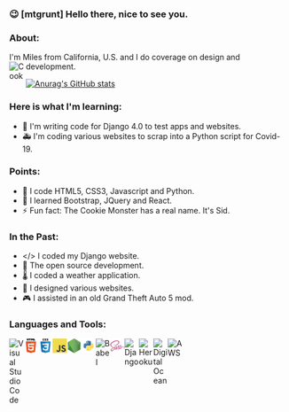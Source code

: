 ### 😉 [mtgrunt] Hello there, nice to see you. 

### About:
I'm Miles from California, U.S. and I do coverage on design and development. 
<img align="left" alt="Cook" width="30px" src="https://raw.githubusercontent.com/simple-icons/simple-icons/d41c67ed853180439d62682627359bb32474b0b0/icons/codechef.svg" />

[![Anurag's GitHub stats](https://github-readme-stats.vercel.app/api?username=mtgrunt)](https://github.com/anuraghazra/github-readme-stats)


### Here is what I'm learning: 
- 📝 I'm writing code for Django 4.0 to test apps and websites. 
- 🚑 I'm coding various websites to scrap into a Python script for Covid-19.

### Points:
- 🚀 I code HTML5, CSS3, Javascript and Python.
- 🗼 I learned Bootstrap, JQuery and React.
- ⚡ Fun fact: The Cookie Monster has a real name. It's Sid.

### In the Past:
- </> I coded my Django website.
- 📖 The open source development. 
- 🌡  I coded a weather application.
- 🔎 I designed various websites.
- 🎮 I assisted in an old Grand Theft Auto 5 mod.

### Languages and Tools:

<img align="left" alt="Visual Studio Code" width="26px" src="https://1.bp.blogspot.com/-drAQCMMpBbI/X0v56f0fbMI/AAAAAAAAGN8/5V7Xcnsp8LIwfTQM7ev_eN9GFI7UPelzACNcBGAsYHQ/s1200/1200px-Visual_Studio_Code_1.35_icon.svg.jpg" />
<img align="left" alt="HTML5" width="26px" src="https://raw.githubusercontent.com/github/explore/80688e429a7d4ef2fca1e82350fe8e3517d3494d/topics/html/html.png" />
<img align="left" alt="CSS3" width="26px" src="https://raw.githubusercontent.com/github/explore/80688e429a7d4ef2fca1e82350fe8e3517d3494d/topics/css/css.png" />
<img align="left" alt="JavaScript" width="26px" src="https://raw.githubusercontent.com/github/explore/80688e429a7d4ef2fca1e82350fe8e3517d3494d/topics/javascript/javascript.png" />
<img align="left" alt="Node.js" width="26px" src="https://raw.githubusercontent.com/github/explore/80688e429a7d4ef2fca1e82350fe8e3517d3494d/topics/nodejs/nodejs.png" />
<img align="left" alt="Python" width="26px" src="https://raw.githubusercontent.com/github/explore/80688e429a7d4ef2fca1e82350fe8e3517d3494d/topics/python/python.png" />
<img align="left" alt="Babel" width="26px" src="https://img.icons8.com/dusk/26/000000/babel.png" />
<img align="left" alt="Sass" width="26px" src="https://raw.githubusercontent.com/github/explore/80688e429a7d4ef2fca1e82350fe8e3517d3494d/topics/sass/sass.png" />
<img align="left" alt="Django" width="26px" src="https://avatars3.githubusercontent.com/u/27804?s=200&v=4" />
<img align="left" alt="Heroku" width="26px" src="https://hadrienj.github.io/assets/images/icons/heroku.png"  />
<img align="left" alt="Digital Ocean" width="26px" src="https://d1qb2nb5cznatu.cloudfront.net/startups/i/89862-ee41fbaed27b27b28656cd6ba664a5c6-medium_jpg.jpg?buster=1380737223" />
<img align="left" alt="AWS" width="26px" src="https://cdn.icon-icons.com/icons2/2407/PNG/512/aws_icon_146074.png" />

<br/>


